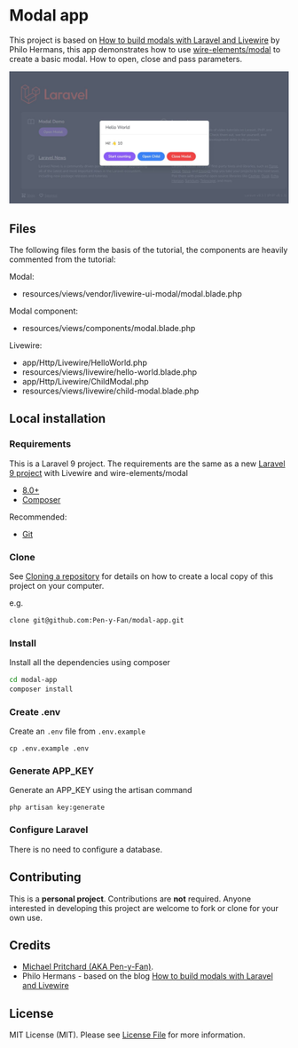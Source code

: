 # Modal app

This project is based
on [How to build modals with Laravel and Livewire](https://philo.dev/laravel-modals-with-livewire/) by Philo Hermans,
this app demonstrates how to use [wire-elements/modal](https://github.com/wire-elements/modal) to create a basic modal.
How to open, close and pass parameters.

![image](./storage/modal.jpg)

## Files

The following files form the basis of the tutorial, the components are heavily commented from the tutorial:

Modal:

- resources/views/vendor/livewire-ui-modal/modal.blade.php

Modal component:

- resources/views/components/modal.blade.php

Livewire:

- app/Http/Livewire/HelloWorld.php
- resources/views/livewire/hello-world.blade.php
- app/Http/Livewire/ChildModal.php
- resources/views/livewire/child-modal.blade.php

## Local installation

### Requirements

This is a Laravel 9 project. The requirements are the same as a
new [Laravel 9 project](https://laravel.com/docs/9.x/installation) with Livewire and wire-elements/modal

- [8.0+](https://www.php.net/downloads.php)
- [Composer](https://getcomposer.org)

Recommended:

- [Git](https://git-scm.com/downloads)

### Clone

See [Cloning a repository](https://help.github.com/en/articles/cloning-a-repository) for details on how to create a
local copy of this project on your computer.

e.g.

```sh
clone git@github.com:Pen-y-Fan/modal-app.git
```

### Install

Install all the dependencies using composer

```sh
cd modal-app
composer install
```

### Create .env

Create an `.env` file from `.env.example`

```shell script
cp .env.example .env
```

### Generate APP_KEY

Generate an APP_KEY using the artisan command

```shell script
php artisan key:generate
```

### Configure Laravel

There is no need to configure a database.

## Contributing

This is a **personal project**. Contributions are **not** required. Anyone interested in developing this project are
welcome to fork or clone for your own use.

## Credits

- [Michael Pritchard \(AKA Pen-y-Fan\)](https://github.com/pen-y-fan).
- Philo Hermans - based on the
  blog [How to build modals with Laravel and Livewire](https://philo.dev/laravel-modals-with-livewire/)

## License

MIT License (MIT). Please see [License File](LICENSE.md) for more information.
